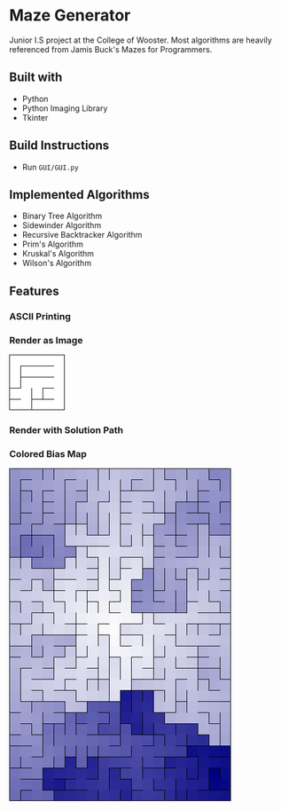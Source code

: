 # Maze Generator
Junior I.S project at the College of Wooster. Most algorithms are heavily referenced from Jamis Buck's Mazes for Programmers. 

## Built with
* Python
* Python Imaging Library
* Tkinter

## Build Instructions
* Run `GUI/GUI.py`

## Implemented Algorithms
* Binary Tree Algorithm
* Sidewinder Algorithm
* Recursive Backtracker Algorithm
* Prim's Algorithm
* Kruskal's Algorithm
* Wilson's Algorithm

## Features
### ASCII Printing
### Render as Image
![Image](https://github.com/karensuzue/Maze/blob/main/image_export/maze.png)
### Render with Solution Path
### Colored Bias Map
![Image](https://github.com/karensuzue/Maze/blob/main/image_export/maze-colored.png)

